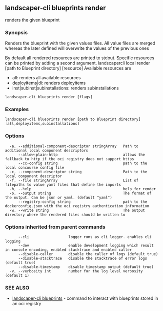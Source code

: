 ## landscaper-cli blueprints render

renders the given blueprint

### Synopsis


Renders the blueprint with the given values files.
All value files are merged whereas the later defined will overwrite the values of the previous ones

By default all rendered resources are printed to stdout.
Specific resources can be printed by adding a second argument.
landscapercli local render [path to Blueprint directory] [resource]
Available resources are
- all: renders all available resources
- deployitems|di: renders deployitems
- inst|subinst|subinstallations: renders subinstallations


```
landscaper-cli blueprints render [flags]
```

### Examples

```
landscaper-cli blueprints render [path to Blueprint directory] [all,deployitems,subinstallations]
```

### Options

```
  -a, --additional-component-descriptor stringArray   Path to additional local component descriptors
      --allow-plain-http                              allows the fallback to http if the oci registry does not support https
      --cc-config string                              path to the local concourse config file
  -c, --component-descriptor string                   Path to the local component descriptor
  -f, --file stringArray                              List of filepaths to value yaml files that define the imports
  -h, --help                                          help for render
  -o, --output string                                 The format of the output. Can be json or yaml. (default "yaml")
      --registry-config string                        path to the dockerconfig.json with the oci registry authentication information
  -w, --write string                                  The output directory where the rendered files should be written to
```

### Options inherited from parent commands

```
      --cli                  logger runs as cli logger. enables cli logging
      --dev                  enable development logging which result in console encoding, enabled stacktrace and enabled caller
      --disable-caller       disable the caller of logs (default true)
      --disable-stacktrace   disable the stacktrace of error logs (default true)
      --disable-timestamp    disable timestamp output (default true)
  -v, --verbosity int        number for the log level verbosity (default 1)
```

### SEE ALSO

* [landscaper-cli blueprints](landscaper-cli_blueprints.md)	 - command to interact with blueprints stored in an oci registry

